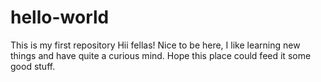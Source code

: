 # hello-world
This is my first repository
Hii fellas! 
Nice to be here, I like learning new things and have quite a curious mind. Hope this place could feed it some good stuff.
